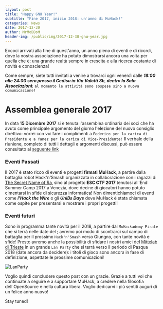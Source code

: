 ```yaml
---
layout: post
title: "Happy GNU Year!"
subtitle: "Fine 2017, inizio 2018: un'anno di MuHack!"
categories: News
date: 2017-12-30
author: MrMoDDoM
header-img: /public/img/2017-12-30-gnu-year.jpg
---
```


Eccoci arrivati alla fine di quest'anno, un anno pieno di eventi e di ricordi, dove la nostra associazione ha potuto dimostrarsi ancora una volta per quella che è: una grande realtà sempre in crescita e alla ricerca costante di novità e conoscienza!

Come sempre, siete tutti invitati a venire a trovarci ogni venerdì dalle ***18:00 alle 24:00 sera presso il Cedisu in Via Valotti 3b, dentro la Sala Associazioni:*** ```al momento le attività sono sospese sino a nuova comunicazione!```

# Assemblea generale 2017
In data **15 Dicembre 2017** si è tenuta l'assemblea ordinaria dei soci che ha avuto come principale argomento del giorno l'elezione del nuovo consiglio direttivo: vorrei con voi fare i complimenti a ```Federico per la carica di Presidente e a Yanez per la carica di Vice-Presidente!```
Il verbale della riunione, completo di tutti i dettagli e argomenti discussi, può essere consultato al [seguente link](/public/doc/verbale_assemblea-2017-12-15.pdf)

### Eventi Passati
Il 2017 è stato ricco di eventi e progetti **firmati MuHack**, a partire dalla battaglia robot Hack'n'Smash organizzata in collaborazione con i ragazzi di [The Secret Name of Ra](http://www.thesecretnameofra.org/index.php/it/), sino al progetto **ESC CTF 2017** tenutosi all'End Summer Camp 2017 a Venezia, dove decine di giocatori hanno potuto cimentarsi in sfide di sicurezza informatica!
Non dimentichiamoci di eventi come ***l'Hack the Wire*** o gli ***UniBs Days*** dove MuHack è stata chiamata come ospite per presentarsi e mostrare i propri progetti!

### Eventi futuri
Sono in programma tante novità per il 2018, a partire dal ```MuHackademy Pirate``` che si terrà nelle date del ; avremo poi modo di scontrarci sul campo di battaglia per il prossimo ```Hack'n'Smash``` verso Giungno, con tante novità e sfide!
Presto avremo anche la possibilità di sfidare i nostri amici del [Mittelab di Trieste](https://www.mittelab.org/) in un grande ```Lan Party``` che si terrà verso il periodo di Pasqua 2018 (date ancora da decidere): i titoli di gioco sono ancora in fase di definizione, aspettate le prossime comunicazioni!

![LanParty](/public/img/2017-12-30-gnu-year.jpg)

Voglio quindi concludere questo post con un grazie.
Grazie a tutti voi che continuate a seguire e a supportare MuHack, a credere nella filosofia dell'OpenSource e nella cultura libera.
Voglio dedicarvi i più sentiti auguri di un felice anno nuovo!

Stay tuned!



